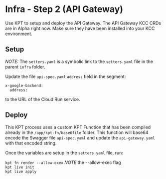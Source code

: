 # Infra - Step 2 (API Gateway)

Use KPT to setup and deploy the API Gateway. The API Gateway KCC CRDs are in Alpha right now. Make sure they have been installed into your KCC environment.

## Setup
*NOTE:* The `setters.yaml` is a symbolic link to the `setters.yaml` file in the parent `infra` folder.

Update the file `api-spec.yaml` `address` field in the segment:

```
x-google-backend:
  address:
```

to the URL of the Cloud Run service.

## Deploy
This KPT process uses a custom KPT Function that has been compiled already in the `/app/kpt-fn/base6file` folder. This function will base64 encode the Swagger file `api-spec.yaml` and update the `api-gateway.yaml` with that encoded string.

Once the variables are setup in the `setters.yaml` file, run:

`kpt fn render --allow-exex` *NOTE* the --allow-exec flag\
`kpt live init`\
`kpt live apply`
